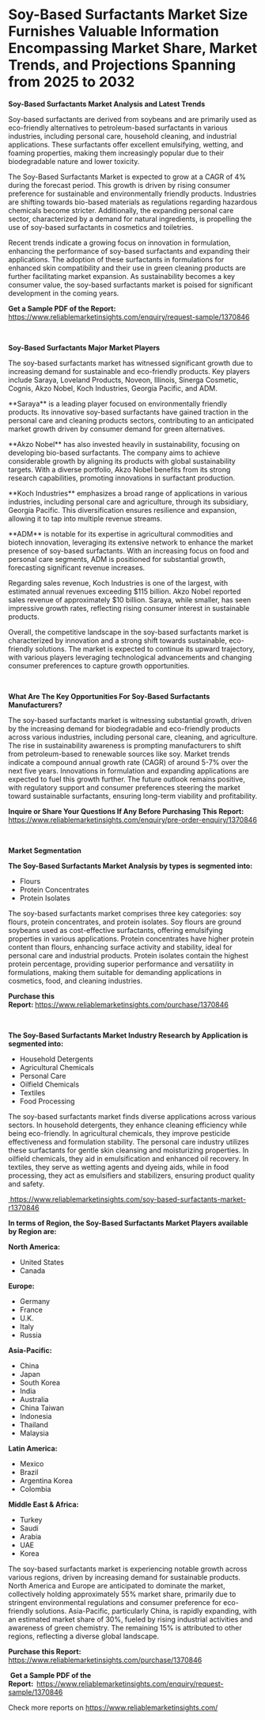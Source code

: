<p><h1>Soy-Based Surfactants Market Size Furnishes Valuable Information Encompassing Market Share, Market Trends, and Projections Spanning from 2025 to 2032</h1></p><p><strong>Soy-Based Surfactants Market Analysis and Latest Trends</strong></p>
<p><p>Soy-based surfactants are derived from soybeans and are primarily used as eco-friendly alternatives to petroleum-based surfactants in various industries, including personal care, household cleaning, and industrial applications. These surfactants offer excellent emulsifying, wetting, and foaming properties, making them increasingly popular due to their biodegradable nature and lower toxicity.</p><p>The Soy-Based Surfactants Market is expected to grow at a CAGR of 4% during the forecast period. This growth is driven by rising consumer preference for sustainable and environmentally friendly products. Industries are shifting towards bio-based materials as regulations regarding hazardous chemicals become stricter. Additionally, the expanding personal care sector, characterized by a demand for natural ingredients, is propelling the use of soy-based surfactants in cosmetics and toiletries.</p><p>Recent trends indicate a growing focus on innovation in formulation, enhancing the performance of soy-based surfactants and expanding their applications. The adoption of these surfactants in formulations for enhanced skin compatibility and their use in green cleaning products are further facilitating market expansion. As sustainability becomes a key consumer value, the soy-based surfactants market is poised for significant development in the coming years.</p></p>
<p><strong>Get a Sample PDF of the Report:&nbsp;</strong> <a href="https://www.reliablemarketinsights.com/enquiry/request-sample/1370846?utm_campaign=2244&utm_medium=2&utm_source=Github&utm_content=ia&utm_term=22032025&utm_id=soy-based-surfactants">https://www.reliablemarketinsights.com/enquiry/request-sample/1370846</a></p>
<p>&nbsp;</p>
<p><strong>Soy-Based Surfactants Major Market Players</strong></p>
<p><p>The soy-based surfactants market has witnessed significant growth due to increasing demand for sustainable and eco-friendly products. Key players include Saraya, Loveland Products, Noveon, Illinois, Sinerga Cosmetic, Cognis, Akzo Nobel, Koch Industries, Georgia Pacific, and ADM.</p><p>**Saraya** is a leading player focused on environmentally friendly products. Its innovative soy-based surfactants have gained traction in the personal care and cleaning products sectors, contributing to an anticipated market growth driven by consumer demand for green alternatives. </p><p>**Akzo Nobel** has also invested heavily in sustainability, focusing on developing bio-based surfactants. The company aims to achieve considerable growth by aligning its products with global sustainability targets. With a diverse portfolio, Akzo Nobel benefits from its strong research capabilities, promoting innovations in surfactant production.</p><p>**Koch Industries** emphasizes a broad range of applications in various industries, including personal care and agriculture, through its subsidiary, Georgia Pacific. This diversification ensures resilience and expansion, allowing it to tap into multiple revenue streams. </p><p>**ADM** is notable for its expertise in agricultural commodities and biotech innovation, leveraging its extensive network to enhance the market presence of soy-based surfactants. With an increasing focus on food and personal care segments, ADM is positioned for substantial growth, forecasting significant revenue increases.</p><p>Regarding sales revenue, Koch Industries is one of the largest, with estimated annual revenues exceeding $115 billion. Akzo Nobel reported sales revenue of approximately $10 billion. Saraya, while smaller, has seen impressive growth rates, reflecting rising consumer interest in sustainable products.</p><p>Overall, the competitive landscape in the soy-based surfactants market is characterized by innovation and a strong shift towards sustainable, eco-friendly solutions. The market is expected to continue its upward trajectory, with various players leveraging technological advancements and changing consumer preferences to capture growth opportunities.</p></p>
<p>&nbsp;</p>
<p><strong>What Are The Key Opportunities For Soy-Based Surfactants Manufacturers?</strong></p>
<p><p>The soy-based surfactants market is witnessing substantial growth, driven by the increasing demand for biodegradable and eco-friendly products across various industries, including personal care, cleaning, and agriculture. The rise in sustainability awareness is prompting manufacturers to shift from petroleum-based to renewable sources like soy. Market trends indicate a compound annual growth rate (CAGR) of around 5-7% over the next five years. Innovations in formulation and expanding applications are expected to fuel this growth further. The future outlook remains positive, with regulatory support and consumer preferences steering the market toward sustainable surfactants, ensuring long-term viability and profitability.</p></p>
<p><strong>Inquire or Share Your Questions If Any Before Purchasing This Report:</strong> <a href="https://www.reliablemarketinsights.com/enquiry/pre-order-enquiry/1370846?utm_campaign=2244&utm_medium=2&utm_source=Github&utm_content=ia&utm_term=22032025&utm_id=soy-based-surfactants">https://www.reliablemarketinsights.com/enquiry/pre-order-enquiry/1370846</a></p>
<p>&nbsp;</p>
<p><strong>Market Segmentation</strong></p>
<p><strong>The Soy-Based Surfactants Market Analysis by types is segmented into:</strong></p>
<p><ul><li>Flours</li><li>Protein Concentrates</li><li>Protein Isolates</li></ul></p>
<p><p>The soy-based surfactants market comprises three key categories: soy flours, protein concentrates, and protein isolates. Soy flours are ground soybeans used as cost-effective surfactants, offering emulsifying properties in various applications. Protein concentrates have higher protein content than flours, enhancing surface activity and stability, ideal for personal care and industrial products. Protein isolates contain the highest protein percentage, providing superior performance and versatility in formulations, making them suitable for demanding applications in cosmetics, food, and cleaning industries.</p></p>
<p><strong>Purchase this Report:&nbsp;</strong><a href="https://www.reliablemarketinsights.com/purchase/1370846?utm_campaign=2244&utm_medium=2&utm_source=Github&utm_content=ia&utm_term=22032025&utm_id=soy-based-surfactants">https://www.reliablemarketinsights.com/purchase/1370846</a></p>
<p>&nbsp;</p>
<p><strong>The Soy-Based Surfactants Market Industry Research by Application is segmented into:</strong></p>
<p><ul><li>Household Detergents</li><li>Agricultural Chemicals</li><li>Personal Care</li><li>Oilfield Chemicals</li><li>Textiles</li><li>Food Processing</li></ul></p>
<p><p>The soy-based surfactants market finds diverse applications across various sectors. In household detergents, they enhance cleaning efficiency while being eco-friendly. In agricultural chemicals, they improve pesticide effectiveness and formulation stability. The personal care industry utilizes these surfactants for gentle skin cleansing and moisturizing properties. In oilfield chemicals, they aid in emulsification and enhanced oil recovery. In textiles, they serve as wetting agents and dyeing aids, while in food processing, they act as emulsifiers and stabilizers, ensuring product quality and safety.</p></p>
<p><a href="https://www.reliablemarketinsights.com/soy-based-surfactants-market-r1370846?utm_campaign=2244&utm_medium=2&utm_source=Github&utm_content=ia&utm_term=22032025&utm_id=soy-based-surfactants">&nbsp;https://www.reliablemarketinsights.com/soy-based-surfactants-market-r1370846</a></p>
<p><strong>In terms of Region, the Soy-Based Surfactants Market Players available by Region are:</strong></p>
<p>
    <p> <strong> North America: </strong>
        <ul>
            <li>United States</li>
            <li>Canada</li>
        </ul>
        </p> 
    <p> <strong> Europe: </strong>
        <ul>
            <li>Germany</li>
            <li>France</li>
            <li>U.K.</li>
            <li>Italy</li>
            <li>Russia</li>
        </ul>
        </p> 
    <p> <strong> Asia-Pacific: </strong>
        <ul>
            <li>China</li>
            <li>Japan</li>
            <li>South Korea</li>
            <li>India</li>
            <li>Australia</li>
            <li>China Taiwan</li>
            <li>Indonesia</li>
            <li>Thailand</li>
            <li>Malaysia</li>
        </ul>
        </p> 
    <p> <strong> Latin America: </strong>
        <ul>
            <li>Mexico</li>
            <li>Brazil</li>
            <li>Argentina Korea</li>
            <li>Colombia</li>
        </ul>
        </p> 
    <p> <strong> Middle East & Africa: </strong>
        <ul>
            <li>Turkey</li>
            <li>Saudi</li>
            <li>Arabia</li>
            <li>UAE</li>
            <li>Korea</li>
        </ul>
    </p>
    </p>
<p><p>The soy-based surfactants market is experiencing notable growth across various regions, driven by increasing demand for sustainable products. North America and Europe are anticipated to dominate the market, collectively holding approximately 55% market share, primarily due to stringent environmental regulations and consumer preference for eco-friendly solutions. Asia-Pacific, particularly China, is rapidly expanding, with an estimated market share of 30%, fueled by rising industrial activities and awareness of green chemistry. The remaining 15% is attributed to other regions, reflecting a diverse global landscape.</p></p>
<p><strong>Purchase this Report: </strong><a href="https://www.reliablemarketinsights.com/purchase/1370846?utm_campaign=2244&utm_medium=2&utm_source=Github&utm_content=ia&utm_term=22032025&utm_id=soy-based-surfactants">https://www.reliablemarketinsights.com/purchase/1370846</a></p>
<p>&nbsp;<strong>Get a Sample PDF of the Report:&nbsp;&nbsp;</strong><a href="https://www.reliablemarketinsights.com/enquiry/request-sample/1370846?utm_campaign=2244&utm_medium=2&utm_source=Github&utm_content=ia&utm_term=22032025&utm_id=soy-based-surfactants">https://www.reliablemarketinsights.com/enquiry/request-sample/1370846</a></p>
<p><strong></strong></p>
<p>Check more reports on <a href="https://www.reliablemarketinsights.com/?utm_campaign=2244&utm_medium=2&utm_source=Github&utm_content=ia&utm_term=22032025&utm_id=soy-based-surfactants">https://www.reliablemarketinsights.com/</a></p>